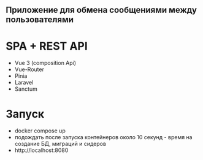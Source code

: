 ## Приложение для обмена сообщениями между пользователями

# SPA + REST API
* Vue 3 (composition Api) 
* Vue-Router
* Pinia
* Laravel
* Sanctum

# Запуск
* docker compose up
* подождать после запуска контейнеров около 10 секунд - время на создание БД, миграций и сидеров
* http://localhost:8080


